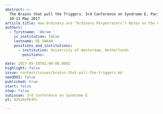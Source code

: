 ```yaml
---
abstract: >-
  The Brains that pull the Triggers. 3rd Conference on Syndrome E, Paris IAS,
  10-11 May 2017 
article_title: How Ordinary are ‘Ordinary Perpetrators’? Notes on the Genocidal Mentality
authors:
  - firstname: 'Abram '
    is_institution: false
    lastname: DE SWAAN
    positions_and_institutions:
      - institution: University of Amsterdam, Netherlands
        positions:
          - ''
date: 2017-05-10T02:00:00.000Z
highlight: false
issue: content/issues/brains-that-pull-the-triggers.md
needDOI: false
published: true
start: false
stop: false
subissue: 3rd Conference on Syndrome E
yt: 82ha9xPE4Pc

---
```

<Youtube yt="82ha9xPE4Pc" caption="How Ordinary are ‘Ordinary Perpetrators’? Notes on the Genocidal Mentality" start="false" stop="false"></Youtube>
